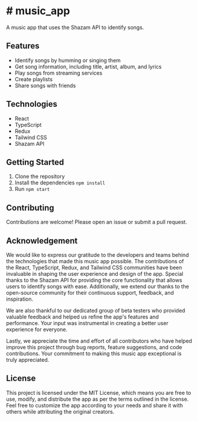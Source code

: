 # # music_app

A music app that uses the Shazam API to identify songs.

## Features

* Identify songs by humming or singing them
* Get song information, including title, artist, album, and lyrics
* Play songs from streaming services
* Create playlists
* Share songs with friends

## Technologies

* React
* TypeScript
* Redux
* Tailwind CSS
* Shazam API

## Getting Started

1. Clone the repository 
2. Install the dependencies `npm install`
3. Run `npm start`

## Contributing

Contributions are welcome! Please open an issue or submit a pull request.

## Acknowledgement

We would like to express our gratitude to the developers and teams behind the technologies that made this music app possible. The contributions of the React, TypeScript, Redux, and Tailwind CSS communities have been invaluable in shaping the user experience and design of the app. Special thanks to the Shazam API for providing the core functionality that allows users to identify songs with ease. Additionally, we extend our thanks to the open-source community for their continuous support, feedback, and inspiration.

We are also thankful to our dedicated group of beta testers who provided valuable feedback and helped us refine the app's features and performance. Your input was instrumental in creating a better user experience for everyone.

Lastly, we appreciate the time and effort of all contributors who have helped improve this project through bug reports, feature suggestions, and code contributions. Your commitment to making this music app exceptional is truly appreciated.

## License

This project is licensed under the MIT License, which means you are free to use, modify, and distribute the app as per the terms outlined in the license. Feel free to customize the app according to your needs and share it with others while attributing the original creators.
